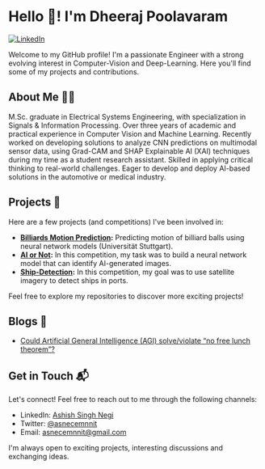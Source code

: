 # Hello 👋! I'm Dheeraj Poolavaram

[![LinkedIn](https://img.shields.io/badge/LinkedIn-Connect-blue)](https://www.linkedin.com/in/dheeraj-poolavaram)

Welcome to my GitHub profile! I'm a passionate Engineer with a strong evolving interest in Computer-Vision and Deep-Learning. Here you'll find some of my projects and contributions.

## About Me 🧑‍💻

M.Sc. graduate in Electrical Systems Engineering, with specialization in Signals & Information Processing. Over three years of academic and practical experience in Computer Vision and Machine Learning. Recently worked on developing solutions to analyze CNN predictions on multimodal sensor data, using Grad-CAM and SHAP Explainable AI (XAI) techniques during my time as a student research assistant. Skilled in applying critical thinking to real-world challenges. Eager to develop and deploy AI-based solutions in the automotive or medical industry.

## Projects 🚀

Here are a few projects (and competitions) I've been involved in:

- **[Billiards Motion Prediction](https://github.com/asnecemnnit/fapra_ai_public):** Predicting motion of billiard balls using neural network models (Universität Stuttgart).
- **[AI or Not](https://github.com/asnecemnnit/huggingface_competitions_aiornot):** In this competition, my task was to build a neural network model that can identify AI-generated images.
- **[Ship-Detection](https://github.com/asnecemnnit/huggingface_competitions_shipdetection):** In this competition, my goal was to use satellite imagery to detect ships in ports.

Feel free to explore my repositories to discover more exciting projects!

<!-- ## Contributions and Open Source 💡

I believe in the power of open-source collaboration and have made contributions to several projects. Some of my notable contributions include:

- **[Contributed Project 1](https://github.com/organization/project-1):** Description of your contribution.
- **[Contributed Project 2](https://github.com/organization/project-2):** Description of your contribution. -->

## Blogs 📝
<!-- 
I love sharing my knowledge and experiences through blog posts. Check out some of my recent articles:

- **[Blog Post 1](https://your-blog.com/post-1):** Description of the blog post.
- **[Blog Post 2](https://your-blog.com/post-2):** Description of the blog post.

Feel free to visit my blog to explore more insightful content! -->
- [Could Artificial General Intelligence (AGI) solve/violate “no free lunch theorem”?](https://medium.com/@asnecemnnit/could-artificial-general-intelligence-agi-solve-violate-no-free-lunch-theorem-9d77c447d695)

## Get in Touch 📬

Let's connect! Feel free to reach out to me through the following channels:

- LinkedIn: [Ashish Singh Negi](https://www.linkedin.com/in/asnecemnnit)
- Twitter: [@asnecemnnit](https://twitter.com/asnecemnnit)
- Email: asnecemnnit@gmail.com

I'm always open to exciting projects, interesting discussions and exchanging ideas.
